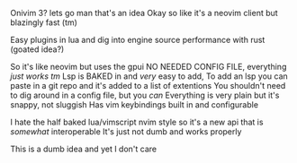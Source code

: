 Onivim 3?
lets go man that's an idea
Okay so like it's a neovim client but blazingly fast (tm)

Easy plugins in lua and dig into engine source performance with rust (goated idea?)

So it's like neovim but uses the gpui
NO NEEDED CONFIG FILE, everything *just works tm*
Lsp is BAKED in and *very* easy to add, 
To add an lsp you can paste in a git repo and it's added to a list of extentions
You shouldn't need to dig around in a config file, but you *can*
Everything is very plain but it's snappy, not sluggish
Has vim keybindings built in and configurable

I hate the half baked lua/vimscript nvim style so it's a new api that is *somewhat* interoperable
It's just not dumb and works properly

This is a dumb idea and yet I don't care
